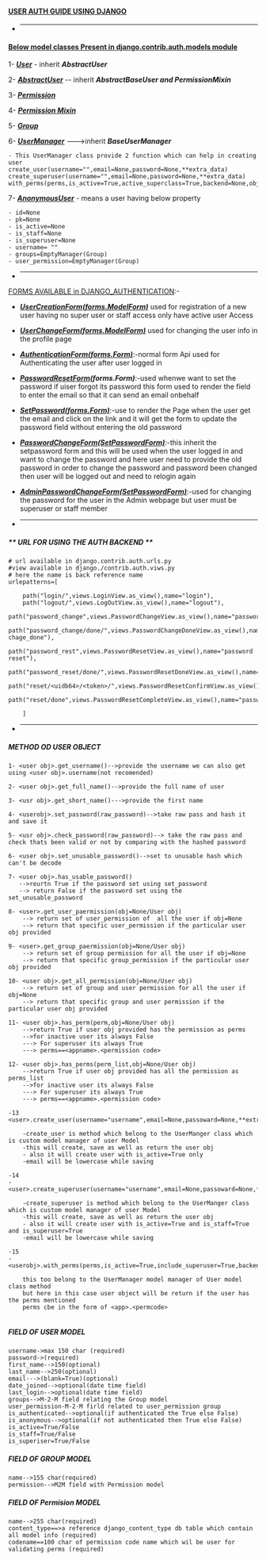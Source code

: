 #### <U>**USER AUTH GUIDE USING DJANGO**</u>

- ***

#### **<u>Below model classes Present in django.contrib.auth.models module </u>**

1- ***<u>User</u>*** - inherit ***AbstractUser***

2- ***<u>AbstractUser</u>*** -- inherit ***AbstractBaseUser and PermissionMixin***

3- ***<u>Permission</u>***

4- ***<u>Permission Mixin</u>***

5- ***<u>Group</u>***

6- ***<u>UserManager</u>*** --->inherit ***BaseUserManager***

	- This UserManager class provide 2 function which can help in creating user
    create_user(username="",email=None,password=None,**extra_data)
    create_superuser(username="",email=None,password=None,**extra_data)
 	with_perms(perms,is_active=True,active_superclass=True,backend=None,obj=None)

7- ***<u>AnonymousUser</u>*** - means a user having below property 
	
    - id=None
    - pk=None
    - is_active=None
    - is_staff=None
    - is_superuser=None
    - username= ""
    - groups=EmptyManager(Group)
    - user_permission=EmptyManager(Group)
    
- ***

<u>FORMS AVAILABLE in DJANGO_AUTHENTICATION</u>:-

- ***<u>UserCreationForm(forms.ModelForm)</u>*** used for registration of a new user having no super user or staff access only have active user Access

- ***<u>UserChangeForm(forms.ModelForm)</u>*** used for changing the user info in the profile page 

- ***<u>AuthenticationForm(forms.Form)</u>***:-normal form Api used for Authenticating the user after user logged in 

- ***<u>PasswordResetForm</u>(forms.Form)***:-used whenwe want to set the password if uiser forgot its password this form used to render the field to enter the email so that it can send an email onbehalf

- ***<u>SetPassword(forms.Form)</u>***:-use to render the Page when the user get the email and click on  the link and it will get the form to update the password field without entering the old password 

- ***<u>PasswordChangeForm(SetPasswordForm)</u>***:-this inherit the setpassword form and this will be used when the user logged in and want to change the password and here user need to provide the old password in order to change the password and password been changed then user will be logged out and need to relogin again 

- ***<u>AdminPasswordChangeForm(SetPasswordForm)</u>***:-used for changing the password for the user in the Admin webpage but user must be superuser or staff member 

- ***

##### ** URL FOR USING THE AUTH BACKEND **

```
# url available in django.contrib.auth.urls.py
#view available in django./contrib.auth.viws.py
# here the name is back reference name  
urlepatterns=[
	
    path("login/",views.LoginView.as_view(),name="login"),
    path("logout/",views.LogOutView.as_view(),name="logout"),
    path("password_change",views.PasswordChangeView.as_view(),name="password_chage"),
    path("password_change/done/",views.PasswordChangeDoneView.as_view(),name="password chage_done"),
    path("password_rest",views.PasswordResetView.as_view(),name="password reset"),
    path("password_reset/done/",views.PasswordResetDoneView.as_view(),name="password_reset_done"),
   path("reset/<uidb64>/<token>/",views.PasswordResetConfirmView.as_view(),name="password_reset_confirm")
    path("reset/done",views.PasswordResetCompleteView.as_view(),name="password_reset_complete")
    
    ]

```


- ***


##### METHOD OD USER OBJECT #####

```
1- <user obj>.get_username()-->provide the username we can also get using <user obj>.username(not recomended)

2- <user obj>.get_full_name()-->provide the full name of user

3- <usr obj>.get_short_name()--->provide the first name

4- <userobj>.set_password(raw_password)-->take raw pass and hash it and save it 

5- <usr obj>.check_password(raw_password)--> take the raw pass and check thats been valid or not by comparing with the hashed password 

6- <user obj>.set_unusable_password()-->set to unusable hash which can't be decode 

7- <user obj>.has_usable_password()
   -->reurtn True if the password set using set_password 
   --> return False if the password set using the set_unusable_password

8- <user>.get_user_paermission(obj=None/User obj)
	--> return set of user_permission of  all the user if obj=None
 	--> return that specific user_permission if the particular user obj provided 
    
9- <user>.get_group_paermission(obj=None/User obj)
	--> return set of group permission for all the user if obj=None
 	--> return that specific group_permission if the particular user obj provided 
    
10- <user obj>.get_all_permission(obj=None/User obj)
	--> return set of group and user permission for all the user if obj=None
 	--> return that specific group and user permission if the particular user obj provided
    
11- <user obj>.has_perm(perm,obj=None/User obj)
	-->return True if user obj provided has the permission as perms
    -->for inactive user its always False
    ---> For superuser its always True
    ---> perms==<appname>.<permission code>
    
12- <user obj>.has_perms(perm_list,obj=None/User obj)
	-->return True if user obj provided has all the permission as perms_list
    -->for inactive user its always False
    ---> For superuser its always True
    ---> perms==<appname>.<permission code>

-13 <user>.create_user(username="username",email=None,passoward=None,**extrafield)

	-create_user is method which belong to the UserManger class which is custom model manager of user Model 
    -this will create, save as well as return the user obj
    - also it will create user with is_active=True only
    -email will be lowercase while saving 

-14
-<user>.create_superuser(username="username",email=None,passoward=None,**extrafield)

	-create_superuser is method which belong to the UserManger class                which is custom model manager of user Model 
    -this will create, save as well as return the user obj
    - also it will create user with is_active=True and is_staff=True         and is_superuser=True
    -email will be lowercase while saving 

-15
- <userobj>.with_perms(perms,is_active=True,include_superuser=True,backend=None,obj=None)

	this too belong to the UserManager model manager of User model class method 
    but here in this case user object will be return if the user has the perms mentioned
    perms cbe in the form of <app>.<permcode>
 
```

##### FIELD OF USER MODEL #######


```
username->max 150 char (required)
password->(required)
first_name-->150(optional)
last_name-->250(optional)
email--->(blank=True)(optional)
date_joined-->optional(date time field)
last_login-->optional(date time field)
groups-->M-2-M field relating the Group model
user_permission-M-2-M firld related to user_permission group
is_authenticated-->optional(if authenticated the True else False)
is_anonymous-->optional(if not authenticated then True else False)
is_active=True/False
is_staff=True/False
is_superiser=True/False

```



##### FIELD OF GROUP MODEL #######

```
name-->155 char(required)
permission-->M2M field with Permission model  

```

##### FIELD OF Permision MODEL #######

```
name-->255 char(required)
content_type==>a reference django_content_type db table which contain all model info (required)
codename==100 char of permission code name which wil be user for validating perms (required)


```

